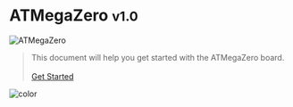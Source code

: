 <!-- _coverpage.md -->

# ATMegaZero <small>v1.0</small>

![ATMegaZero](../media/atmegazero_yellow_background.jpg ':size=50%')

> This document will help you get started with the ATMegaZero board.
<br><br>
[Get Started](#introduction-to-the-atmegazero)
<!-- background color -->

![color](#f5e300)